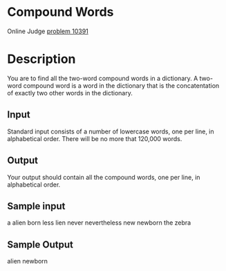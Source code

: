 Compound Words
==============

Online Judge [problem 10391](https://onlinejudge.org/index.php?option=onlinejudge&Itemid=8&page=show_problem&problem=1332)

# Description

You are to find all the two-word compound words in a dictionary. A two-word
compound word is a word in the dictionary that is the concatentation of exactly
two other words in the dictionary.

## Input 
Standard input consists of a number of lowercase words, one per line, in
alphabetical order. There will be no more that 120,000 words.

## Output 
Your output should contain all the compound words, one per line, in alphabetical
order. 

## Sample input
a 
alien 
born 
less 
lien 
never 
nevertheless
new 
newborn 
the 
zebra

## Sample Output 
alien 
newborn 
